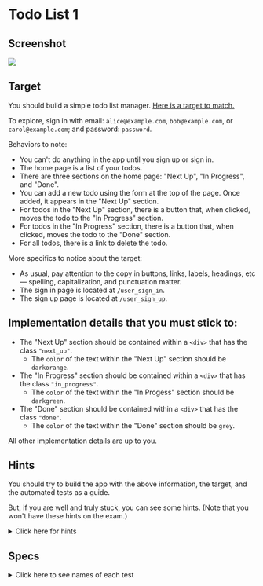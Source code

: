 # Todo List 1

## Screenshot

![](public/screenshot.jpg)


## Target

You should build a simple todo list manager. [Here is a target to match.](https://todo-list-1.matchthetarget.com)

To explore, sign in with email: `alice@example.com`, `bob@example.com`, or `carol@example.com`; and password: `password`.

Behaviors to note:

- You can't do anything in the app until you sign up or sign in.
- The home page is a list of your todos.
- There are three sections on the home page: "Next Up", "In Progress", and "Done".
- You can add a new todo using the form at the top of the page. Once added, it appears in the "Next Up" section.
- For todos in the "Next Up" section, there is a button that, when clicked, moves the todo to the "In Progress" section.
- For todos in the "In Progress" section, there is a button that, when clicked, moves the todo to the "Done" section.
- For all todos, there is a link to delete the todo.

More specifics to notice about the target:

- As usual, pay attention to the copy in buttons, links, labels, headings, etc — spelling, capitalization, and punctuation matter.
- The sign in page is located at `/user_sign_in`.
- The sign up page is located at `/user_sign_up`.

## Implementation details that you must stick to:

- The "Next Up" section should be contained within a `<div>` that has the class `"next_up"`.
    - The `color` of the text within the "Next Up" section should be `darkorange`.
- The "In Progress" section should be contained within a `<div>` that has the class `"in_progress"`.
    - The `color` of the text within the "In Progess" section should be `darkgreen`.
- The "Done" section should be contained within a `<div>` that has the class `"done"`.
    - The `color` of the text within the "Done" section should be `grey`.

All other implementation details are up to you.

## Hints

You should try to build the app with the above information, the target, and the automated tests as a guide.

But, if you are well and truly stuck, you can see some hints. (Note that you won't have these hints on the exam.)

<details>
<summary>Click here for hints</summary>

## Data model

One possible data model for this application is as follows:

```
                                          ┌───────────────────────┐
┌──────────────────────────┐              │                       │
│                          │              │ Todo                  │
│ User                     │              │ ----                  │
│ ----                     │              │ id (integer)          │
│ id (integer)             │             ╱│ content (string)      │
│ email (string)           │┼┼──────────○─│ status (string)       │
│ password_digest (string) │             ╲│ user_id (integer)     │
│ created_at (datetime)    │              │ created_at (datetime) │
│ updated_at (datetime)    │              │ updated_at (datetime) │
│                          │              │                       │
└──────────────────────────┘              └───────────────────────┘
```
</details>

## Specs
<details>
  <summary>Click here to see names of each test</summary>

<li>The home page has an h1 element with the text "Your todo list" </li>

<li>The home page has an h2 element with the text "Add a new todo" </li>

<li>The home page has a div element with the class "next_up" </li>

<li>The home page has an h2 element with the text "Next Up" </li>

<li>The text within the div of class "next_up" is darkorange </li>

<li>The home page has a div element with the class "in_progress" </li>

<li>The home page has an h2 element with the text "In Progress" </li>

<li>The text within the div of class "in_progress" is darkgreen </li>

<li>The home page has a div element with the class "done" </li>

<li>The home page has an h2 element with the text "Done" </li>

<li>The text within the div of class "done" is grey </li>

<li>The home page has a button that adds a new item to the todo list </li>

<li>The home page has a button that creates a todo item, and moves it to the "Next Up" section </li>

<li>The Next Up section displays todo items in a &lt;li&gt; element </li>

<li>The Next Up section displays the formatted created at time for each todo items </li>

<li>The Next Up section has a link to delete a todo item with the text 'Delete' </li>

<li>The Next Up section has buttons to move todos to the "In Progress" section </li>

<li>The In Progress section displays todo items in a &lt;li&gt; element </li>

<li>The In Progress section displays the formatted updated at time for each todo items </li>

<li>The In Progress section has a link to delete a todo item with the text 'Delete' </li>

<li>The In Progress section has buttons to move todos to the "Done" section </li>

<li>The Done section displays todo items in a &lt;li&gt; element </li>

<li>The Done section displays the formatted updated at time for each todo item </li>

<li>The Done section has a link to delete a todo item with the text 'Delete' </li>

</details>
